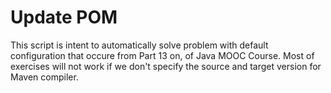 # Update POM

This script is intent to automatically solve problem with default configuration that occure from Part 13 on, of Java MOOC Course.
Most of exercises will not work if we don't specify the source and target version for Maven compiler.

 
